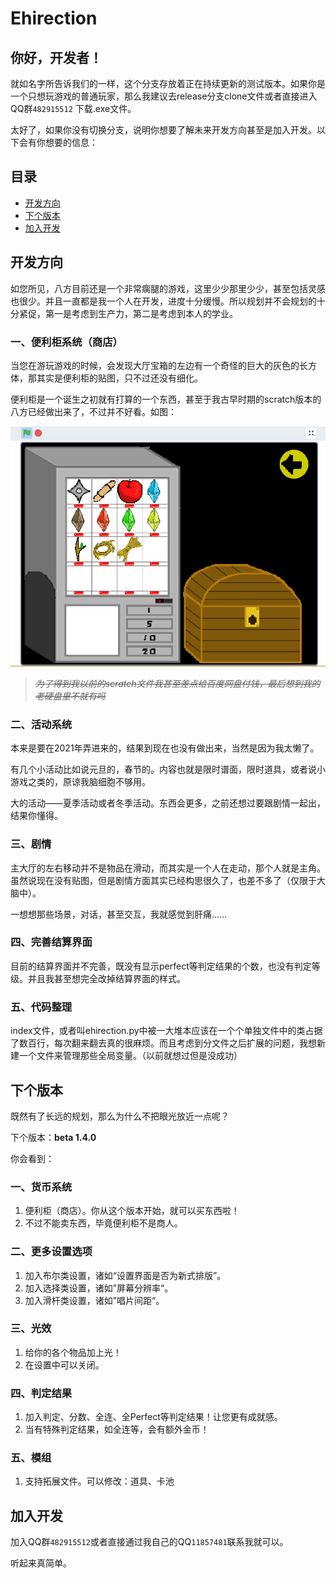 # Ehirection
## 你好，开发者！
就如名字所告诉我们的一样，这个分支存放着正在持续更新的测试版本。如果你是一个只想玩游戏的普通玩家，那么我建议去release分支clone文件或者直接进入QQ群`482915512`  下载.exe文件。    

太好了，如果你没有切换分支，说明你想要了解未来开发方向甚至是加入开发。以下会有你想要的信息：

## 目录

* [开发方向](#开发方向)
* [下个版本](#下个版本)
* [加入开发](#加入开发)

## 开发方向

如您所见，八方目前还是一个非常瘸腿的游戏，这里少少那里少少，甚至包括灵感也很少。并且一直都是我一个人在开发，进度十分缓慢。所以规划并不会规划的十分紧促，第一是考虑到生产力，第二是考虑到本人的学业。  

### 一、便利柜系统（商店）

当您在游玩游戏的时候，会发现大厅宝箱的左边有一个奇怪的巨大的灰色的长方体，那其实是便利柜的贴图，只不过还没有细化。  

便利柜是一个诞生之初就有打算的一个东西，甚至于我古早时期的scratch版本的八方已经做出来了，不过并不好看。如图：

![在Scratch中的便利柜界面](README/bianLiGuiInScratch.png)

> ~~*为了得到我以前的scratch文件我甚至差点给百度网盘付钱，最后想到我的老硬盘里不就有吗*~~

### 二、活动系统

本来是要在2021年弄进来的，结果到现在也没有做出来，当然是因为我太懒了。

有几个小活动比如说元旦的，春节的。内容也就是限时谱面，限时道具，或者说小游戏之类的，原谅我脑细胞不够用。

大的活动——夏季活动或者冬季活动。东西会更多，之前还想过要跟剧情一起出，结果你懂得。

### 三、剧情

主大厅的左右移动并不是物品在滑动，而其实是一个人在走动，那个人就是主角。虽然说现在没有贴图，但是剧情方面其实已经构思很久了，也差不多了（仅限于大脑中）。

一想想那些场景，对话，甚至交互，我就感觉到肝痛......

### 四、完善结算界面

目前的结算界面并不完善，既没有显示perfect等判定结果的个数，也没有判定等级。并且我甚至想完全改掉结算界面的样式。

### 五、代码整理

index文件，或者叫ehirection.py中被一大堆本应该在一个个单独文件中的类占据了数百行，每次翻来翻去真的很麻烦。而且考虑到分文件之后扩展的问题，我想新建一个文件来管理那些全局变量。（以前就想过但是没成功）

## 下个版本

既然有了长远的规划，那么为什么不把眼光放近一点呢？

下个版本：**beta 1.4.0**

你会看到：

### 一、货币系统

1. 便利柜（商店）。你从这个版本开始，就可以买东西啦！
2. 不过不能卖东西，毕竟便利柜不是商人。

### 二、更多设置选项

1. 加入布尔类设置，诸如“设置界面是否为新式排版”。
2. 加入选择类设置，诸如”屏幕分辨率“。
3. 加入滑杆类设置，诸如”唱片间距“。

### 三、光效

1. 给你的各个物品加上光！
2. 在设置中可以关闭。

### 四、判定结果

1. 加入判定、分数、全连、全Perfect等判定结果！让您更有成就感。
2. 当有特殊判定结果，如全连等，会有额外金币！

### 五、模组

1. 支持拓展文件。可以修改：道具、卡池




## 加入开发

加入QQ群`482915512`或者直接通过我自己的QQ`11857481`联系我就可以。

听起来真简单。

